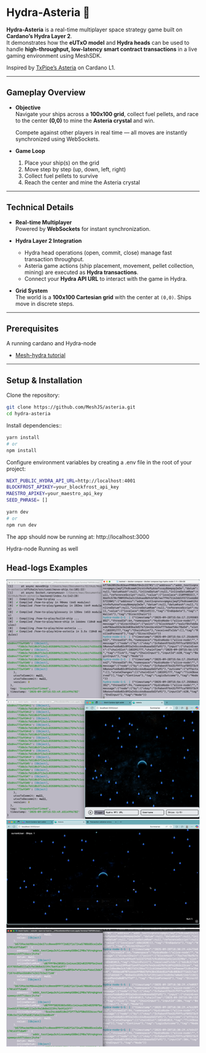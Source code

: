 # Hydra-Asteria 🚀  

**Hydra-Asteria** is a real-time multiplayer space strategy game built on **Cardano’s Hydra Layer 2**.  
It demonstrates how the **eUTxO model** and **Hydra heads** can be used to handle **high-throughput, low-latency smart contract transactions** in a live gaming environment using MeshSDK.  

Inspired by [TxPipe’s Asteria](https://github.com/txpipe/asteria) on Cardano L1.  

---

##  Gameplay Overview  

- **Objective**  
  Navigate your ships across a **100x100 grid**, collect fuel pellets, and race to the center **(0,0)** to mine the **Asteria crystal** and win.  

  Compete against other players in real time — all moves are instantly synchronized using WebSockets.  

- **Game Loop**  
  1. Place your ship(s) on the grid  
  2. Move step by step (up, down, left, right)  
  3. Collect fuel pellets to survive  
  4. Reach the center and mine the Asteria crystal  

---


##  Technical Details  

- **Real-time Multiplayer**  
  Powered by **WebSockets** for instant synchronization.  

- **Hydra Layer 2 Integration**  
  - Hydra head operations (open, commit, close) manage fast transaction throughput.  
  - Asteria game actions (ship placement, movement, pellet collection, mining) are executed as **Hydra transactions**.  
  - Connect your **Hydra API URL** to interact with the game in Hydra.  

- **Grid System**  
  The world is a **100x100 Cartesian grid** with the center at `(0,0)`. Ships move in discrete steps.  

---

##  Prerequisites  

A running cardano and Hydra-node  

- [Mesh-hydra tutorial](https://meshjs.dev/hydra/tutorial) 

---

##  Setup & Installation  

Clone the repository:  

```bash
git clone https://github.com/MeshJS/asteria.git
cd hydra-asteria
```
Install dependencies::

```bash
yarn install
# or
npm install
```
Configure environment variables by creating a .env file in the root of your project:

```bash
NEXT_PUBLIC_HYDRA_API_URL=http://localhost:4001
BLOCKFROST_APIKEY=your_blockfrost_api_key
MAESTRO_APIKEY=your_maestro_api_key
SEED_PHRASE= []
```

```bash
yarn dev
# or
npm run dev
```
The app should now be running at:
 http://localhost:3000

 Hydra-node Running as well

## Head-logs Examples

![Hydra log1 Diagram](./frontend/public/visualizer/hydra-logs1.png)
![Hydra log2 Diagram](./frontend/public/visualizer/hydra-logs2.png)
![Hydra Head3 Diagram](./frontend/public/visualizer/hydra-logs3.png)
![Hydra Head4 Diagram](./frontend/public/visualizer/Head-logs5.png)
